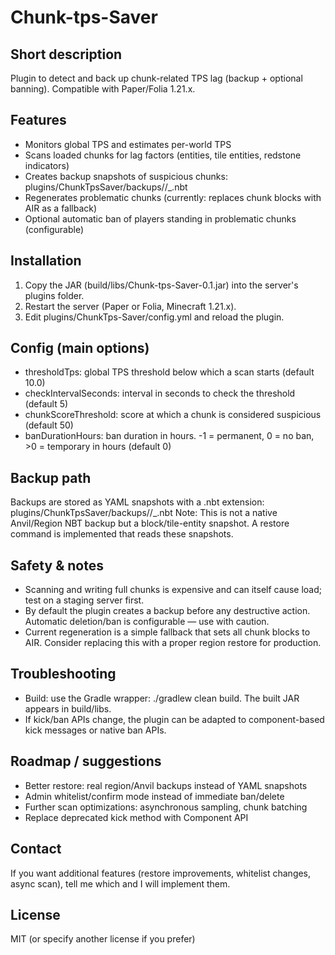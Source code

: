 Chunk-tps-Saver
=================

Short description
-----------------
Plugin to detect and back up chunk-related TPS lag (backup + optional banning). Compatible with Paper/Folia 1.21.x.

Features
--------
- Monitors global TPS and estimates per-world TPS
- Scans loaded chunks for lag factors (entities, tile entities, redstone indicators)
- Creates backup snapshots of suspicious chunks: plugins/ChunkTpsSaver/backups/<world>/<x>_<z>.nbt
- Regenerates problematic chunks (currently: replaces chunk blocks with AIR as a fallback)
- Optional automatic ban of players standing in problematic chunks (configurable)

Installation
------------
1. Copy the JAR (build/libs/Chunk-tps-Saver-0.1.jar) into the server's plugins folder.
2. Restart the server (Paper or Folia, Minecraft 1.21.x).
3. Edit plugins/ChunkTps-Saver/config.yml and reload the plugin.

Config (main options)
---------------------
- thresholdTps: global TPS threshold below which a scan starts (default 10.0)
- checkIntervalSeconds: interval in seconds to check the threshold (default 5)
- chunkScoreThreshold: score at which a chunk is considered suspicious (default 50)
- banDurationHours: ban duration in hours. -1 = permanent, 0 = no ban, >0 = temporary in hours (default 0)

Backup path
-----------
Backups are stored as YAML snapshots with a .nbt extension:
plugins/ChunkTpsSaver/backups/<world>/<x>_<z>.nbt
Note: This is not a native Anvil/Region NBT backup but a block/tile-entity snapshot. A restore command is implemented that reads these snapshots.

Safety & notes
--------------
- Scanning and writing full chunks is expensive and can itself cause load; test on a staging server first.
- By default the plugin creates a backup before any destructive action. Automatic deletion/ban is configurable — use with caution.
- Current regeneration is a simple fallback that sets all chunk blocks to AIR. Consider replacing this with a proper region restore for production.

Troubleshooting
---------------
- Build: use the Gradle wrapper: ./gradlew clean build. The built JAR appears in build/libs.
- If kick/ban APIs change, the plugin can be adapted to component-based kick messages or native ban APIs.

Roadmap / suggestions
---------------------
- Better restore: real region/Anvil backups instead of YAML snapshots
- Admin whitelist/confirm mode instead of immediate ban/delete
- Further scan optimizations: asynchronous sampling, chunk batching
- Replace deprecated kick method with Component API

Contact
-------
If you want additional features (restore improvements, whitelist changes, async scan), tell me which and I will implement them.

License
-------
MIT (or specify another license if you prefer)
